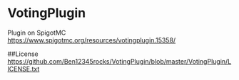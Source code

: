 # VotingPlugin
Plugin on SpigotMC
https://www.spigotmc.org/resources/votingplugin.15358/

##License
https://github.com/Ben12345rocks/VotingPlugin/blob/master/VotingPlugin/LICENSE.txt
